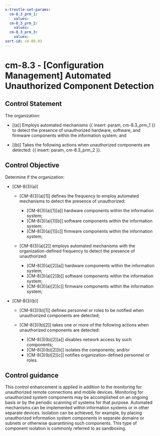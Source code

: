 ```yaml
---
x-trestle-set-params:
  cm-8.3_prm_1:
    values:
  cm-8.3_prm_2:
    values:
  cm-8.3_prm_3:
    values:
sort-id: cm-08.03
---
```


# cm-8.3 - \[Configuration Management\] Automated Unauthorized Component Detection

## Control Statement

The organization:

- \[(a)\] Employs automated mechanisms {{ insert: param, cm-8.3_prm_1 }} to detect the presence of unauthorized hardware, software, and firmware components within the information system; and

- \[(b)\] Takes the following actions when unauthorized components are detected: {{ insert: param, cm-8.3_prm_2 }}.

## Control Objective

Determine if the organization:

- \[CM-8(3)(a)\]

  - \[CM-8(3)(a)[1]\] defines the frequency to employ automated mechanisms to detect the presence of unauthorized:

    - \[CM-8(3)(a)[1][a]\] hardware components within the information system;
    - \[CM-8(3)(a)[1][b]\] software components within the information system;
    - \[CM-8(3)(a)[1][c]\] firmware components within the information system;

  - \[CM-8(3)(a)[2]\] employs automated mechanisms with the organization-defined frequency to detect the presence of unauthorized:

    - \[CM-8(3)(a)[2][a]\] hardware components within the information system;
    - \[CM-8(3)(a)[2][b]\] software components within the information system;
    - \[CM-8(3)(a)[2][c]\] firmware components within the information system;

- \[CM-8(3)(b)\]

  - \[CM-8(3)(b)[1]\] defines personnel or roles to be notified when unauthorized components are detected;
  - \[CM-8(3)(b)[2]\] takes one or more of the following actions when unauthorized components are detected:

    - \[CM-8(3)(b)[2][a]\] disables network access by such components;
    - \[CM-8(3)(b)[2][b]\] isolates the components; and/or
    - \[CM-8(3)(b)[2][c]\] notifies organization-defined personnel or roles.

## Control guidance

This control enhancement is applied in addition to the monitoring for unauthorized remote connections and mobile devices. Monitoring for unauthorized system components may be accomplished on an ongoing basis or by the periodic scanning of systems for that purpose. Automated mechanisms can be implemented within information systems or in other separate devices. Isolation can be achieved, for example, by placing unauthorized information system components in separate domains or subnets or otherwise quarantining such components. This type of component isolation is commonly referred to as sandboxing.
